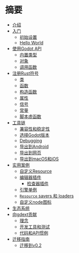 <!--
  ~ Copyright (c) godot-rust; Bromeon and contributors.
  ~ This Source Code Form is subject to the terms of the Mozilla Public
  ~ License, v. 2.0. If a copy of the MPL was not distributed with this
  ~ file, You can obtain one at https://mozilla.org/MPL/2.0/.
-->

# 摘要

- [介绍](index.md)
- [入门](intro/index.md)
  - [初始设置](intro/setup.md)
  - [Hello World](intro/hello-world.md)
- [使用Godot API](godot-api/index.md)
  - [内置类型](godot-api/builtins.md)
  - [对象](godot-api/objects.md)
  - [调用函数](godot-api/functions.md)
- [注册Rust符号](register/index.md)
  - [类](register/classes.md)
  - [函数](register/functions.md)
  - [构造函数](register/constructors.md)
  - [属性](register/properties.md)
  - [信号](register/signals.md)
  - [常量](register/constants.md)
  - [脚本虚函数](register/virtual-functions.md)
- [工具链](toolchain/index.md)
  - [兼容性和稳定性](toolchain/compatibility.md)
  - [选择Godot版本](toolchain/godot-version.md)
  - [Debugging](toolchain/debugging.md)
  - [导出到Android](toolchain/export-android.md)
  - [导出到网页](toolchain/export-web.md)
  - [导出到macOS和iOS](toolchain/export-mac-and-ios.md)
- [实用案例](recipes/index.md)
  - [自定义Resource](recipes/custom-resources.md)
  - [编辑器插件](recipes/editor-plugin/index.md)
    - [检查器插件](recipes/editor-plugin/inspector-plugins.md)
  - [引擎单例](recipes/engine-singleton.md)
  - [`Resource` savers 和 loaders](recipes/resource-saver-loader.md)
  - [自定义node图标](recipes/custom-icons.md)
- [生态系统](ecosystem/index.md)
- [向gdext贡献](contribute/index.md)
  - [理念](contribute/philosophy.md)
  - [开发工具和测试](contribute/dev-tools.md)
  - [代码和API惯例](contribute/conventions.md)
- [迁移指南](migrate/index.md)
  - [迁移到v0.2](migrate/v0.2.md)
